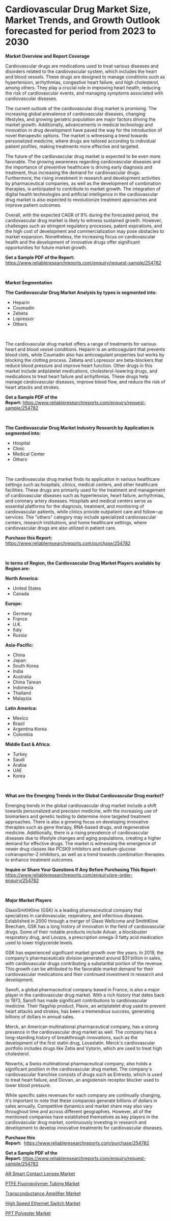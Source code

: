 <p><h1>Cardiovascular Drug Market Size, Market Trends, and Growth Outlook forecasted for period from 2023 to 2030</h1></p><p><strong>Market Overview and Report Coverage</strong></p>
<p><p>Cardiovascular drugs are medications used to treat various diseases and disorders related to the cardiovascular system, which includes the heart and blood vessels. These drugs are designed to manage conditions such as hypertension, arrhythmias, congestive heart failure, and high cholesterol, among others. They play a crucial role in improving heart health, reducing the risk of cardiovascular events, and managing symptoms associated with cardiovascular diseases.</p><p>The current outlook of the cardiovascular drug market is promising. The increasing global prevalence of cardiovascular diseases, changing lifestyles, and growing geriatric population are major factors driving the market growth. Additionally, advancements in medical technology and innovation in drug development have paved the way for the introduction of novel therapeutic options. The market is witnessing a trend towards personalized medicine, where drugs are tailored according to individual patient profiles, making treatments more effective and targeted.</p><p>The future of the cardiovascular drug market is expected to be even more favorable. The growing awareness regarding cardiovascular diseases and the importance of preventive healthcare is driving early diagnosis and treatment, thus increasing the demand for cardiovascular drugs. Furthermore, the rising investment in research and development activities by pharmaceutical companies, as well as the development of combination therapies, is anticipated to contribute to market growth. The integration of digital health technologies and artificial intelligence in the cardiovascular drug market is also expected to revolutionize treatment approaches and improve patient outcomes.</p><p>Overall, with the expected CAGR of 9% during the forecasted period, the cardiovascular drug market is likely to witness sustained growth. However, challenges such as stringent regulatory processes, patent expirations, and the high cost of development and commercialization may pose obstacles to market expansion. Nonetheless, the increasing focus on cardiovascular health and the development of innovative drugs offer significant opportunities for future market growth.</p></p>
<p><strong>Get a Sample PDF of the Report:</strong> <a href="https://www.reliableresearchreports.com/enquiry/request-sample/254782">https://www.reliableresearchreports.com/enquiry/request-sample/254782</a></p>
<p>&nbsp;</p>
<p><strong>Market Segmentation</strong></p>
<p><strong>The Cardiovascular Drug Market Analysis by types is segmented into:</strong></p>
<p><ul><li>Heparin</li><li>Coumadin</li><li>Zebeta</li><li>Lopressor</li><li>Others</li></ul></p>
<p>&nbsp;</p>
<p><p>The cardiovascular drug market offers a range of treatments for various heart and blood vessel conditions. Heparin is an anticoagulant that prevents blood clots, while Coumadin also has anticoagulant properties but works by blocking the clotting process. Zebeta and Lopressor are beta-blockers that reduce blood pressure and improve heart function. Other drugs in this market include antiplatelet medications, cholesterol-lowering drugs, and medications to treat heart failure and arrhythmias. These drugs help manage cardiovascular diseases, improve blood flow, and reduce the risk of heart attacks and strokes.</p></p>
<p><strong>Get a Sample PDF of the Report:</strong>&nbsp;<a href="https://www.reliableresearchreports.com/enquiry/request-sample/254782">https://www.reliableresearchreports.com/enquiry/request-sample/254782</a></p>
<p>&nbsp;</p>
<p><strong>The Cardiovascular Drug Market Industry Research by Application is segmented into:</strong></p>
<p><ul><li>Hospital</li><li>Clinic</li><li>Medical Center</li><li>Others</li></ul></p>
<p>&nbsp;</p>
<p><p>The cardiovascular drug market finds its application in various healthcare settings such as hospitals, clinics, medical centers, and other healthcare facilities. These drugs are primarily used for the treatment and management of cardiovascular diseases such as hypertension, heart failure, arrhythmias, and coronary artery diseases. Hospitals and medical centers serve as essential platforms for the diagnosis, treatment, and monitoring of cardiovascular patients, while clinics provide outpatient care and follow-up services. The "others" category may include specialized cardiovascular centers, research institutions, and home healthcare settings, where cardiovascular drugs are also utilized in patient care.</p></p>
<p><strong>Purchase this Report:</strong>&nbsp; <a href="https://www.reliableresearchreports.com/purchase/254782">https://www.reliableresearchreports.com/purchase/254782</a></p>
<p>&nbsp;</p>
<p><strong>In terms of Region, the Cardiovascular Drug Market Players available by Region are:</strong></p>
<p>
    <p> <strong> North America: </strong>
        <ul>
            <li>United States</li>
            <li>Canada</li>
        </ul>
        </p> 
    <p> <strong> Europe: </strong>
        <ul>
            <li>Germany</li>
            <li>France</li>
            <li>U.K.</li>
            <li>Italy</li>
            <li>Russia</li>
        </ul>
        </p> 
    <p> <strong> Asia-Pacific: </strong>
        <ul>
            <li>China</li>
            <li>Japan</li>
            <li>South Korea</li>
            <li>India</li>
            <li>Australia</li>
            <li>China Taiwan</li>
            <li>Indonesia</li>
            <li>Thailand</li>
            <li>Malaysia</li>
        </ul>
        </p> 
    <p> <strong> Latin America: </strong>
        <ul>
            <li>Mexico</li>
            <li>Brazil</li>
            <li>Argentina Korea</li>
            <li>Colombia</li>
        </ul>
        </p> 
    <p> <strong> Middle East & Africa: </strong>
        <ul>
            <li>Turkey</li>
            <li>Saudi</li>
            <li>Arabia</li>
            <li>UAE</li>
            <li>Korea</li>
        </ul>
    </p>
    </p>
<p>&nbsp;</p>
<p><strong>What are the Emerging Trends in the Global Cardiovascular Drug market?</strong></p>
<p><p>Emerging trends in the global cardiovascular drug market include a shift towards personalized and precision medicine, with the increasing use of biomarkers and genetic testing to determine more targeted treatment approaches. There is also a growing focus on developing innovative therapies such as gene therapy, RNA-based drugs, and regenerative medicine. Additionally, there is a rising prevalence of cardiovascular diseases due to lifestyle changes and aging populations, creating a higher demand for effective drugs. The market is witnessing the emergence of newer drug classes like PCSK9 inhibitors and sodium-glucose cotransporter-2 inhibitors, as well as a trend towards combination therapies to enhance treatment outcomes.</p></p>
<p><strong>Inquire or Share Your Questions If Any Before Purchasing This Report</strong>- <a href="https://www.reliableresearchreports.com/enquiry/pre-order-enquiry/254782">https://www.reliableresearchreports.com/enquiry/pre-order-enquiry/254782</a></p>
<p>&nbsp;</p>
<p><strong>Major Market Players</strong></p>
<p><p>GlaxoSmithKline (GSK) is a leading pharmaceutical company that specializes in cardiovascular, respiratory, and infectious diseases. Established in 2000 through a merger of Glaxo Wellcome and SmithKline Beecham, GSK has a long history of innovation in the field of cardiovascular drugs. Some of their notable products include Advair, a blockbuster respiratory drug, and Lovaza, a prescription omega-3 fatty acid medication used to lower triglyceride levels.</p><p>GSK has experienced significant market growth over the years. In 2019, the company's pharmaceuticals division generated around $31 billion in sales, with cardiovascular drugs contributing a substantial portion of the revenue. This growth can be attributed to the favorable market demand for their cardiovascular medications and their continued investment in research and development.</p><p>Sanofi, a global pharmaceutical company based in France, is also a major player in the cardiovascular drug market. With a rich history that dates back to 1973, Sanofi has made significant contributions to cardiovascular medicine. Their flagship product, Plavix, an antiplatelet drug used to prevent heart attacks and strokes, has been a tremendous success, generating billions of dollars in annual sales.</p><p>Merck, an American multinational pharmaceutical company, has a strong presence in the cardiovascular drug market as well. The company has a long-standing history of breakthrough innovations, such as the development of the first statin drug, Lovastatin. Merck's cardiovascular portfolio includes drugs like Zetia and Vytorin, which are used to treat high cholesterol.</p><p>Novartis, a Swiss multinational pharmaceutical company, also holds a significant position in the cardiovascular drug market. The company's cardiovascular franchise consists of drugs such as Entresto, which is used to treat heart failure, and Diovan, an angiotensin receptor blocker used to lower blood pressure.</p><p>While specific sales revenues for each company are continually changing, it's important to note that these companies generate billions of dollars in sales annually. Competitive dynamics and market share may also vary throughout time and across different geographies. However, all of the mentioned companies have established themselves as key players in the cardiovascular drug market, continuously investing in research and development to develop innovative treatments for cardiovascular diseases.</p></p>
<p><strong>Purchase this Report:</strong>&nbsp;&nbsp;<a href="https://www.reliableresearchreports.com/purchase/254782">https://www.reliableresearchreports.com/purchase/254782</a></p>
<p></p>
<p><strong>Get a Sample PDF of the Report:</strong>&nbsp;<a href="https://www.reliableresearchreports.com/enquiry/request-sample/254782">https://www.reliableresearchreports.com/enquiry/request-sample/254782</a></p>
<p><p><a href="https://www.linkedin.com/pulse/ar-smart-contact-lenses-market-insights-players-forecast-saloe/">AR Smart Contact Lenses Market</a></p><p><a href="https://medium.com/@linabernier/ptfe-fluoropolymer-tubing-market-insight-market-trends-growth-forecasted-from-2023-to-2030-09067738c71e">PTFE Fluoropolymer Tubing Market</a></p><p><a href="https://www.linkedin.com/pulse/transconductance-amplifier-market-size-2023-2030-global-kb6ke/">Transconductance Amplifier Market</a></p><p><a href="https://www.linkedin.com/pulse/high-speed-ethernet-switch-market-size-growth-forecast-from-qr4oe/">High Speed Ethernet Switch Market</a></p><p><a href="https://medium.com/@magaliortiz1955/ppt-polyester-market-competitive-analysis-market-trends-and-forecast-to-2030-9997628a5daf">PPT Polyester Market</a></p></p>